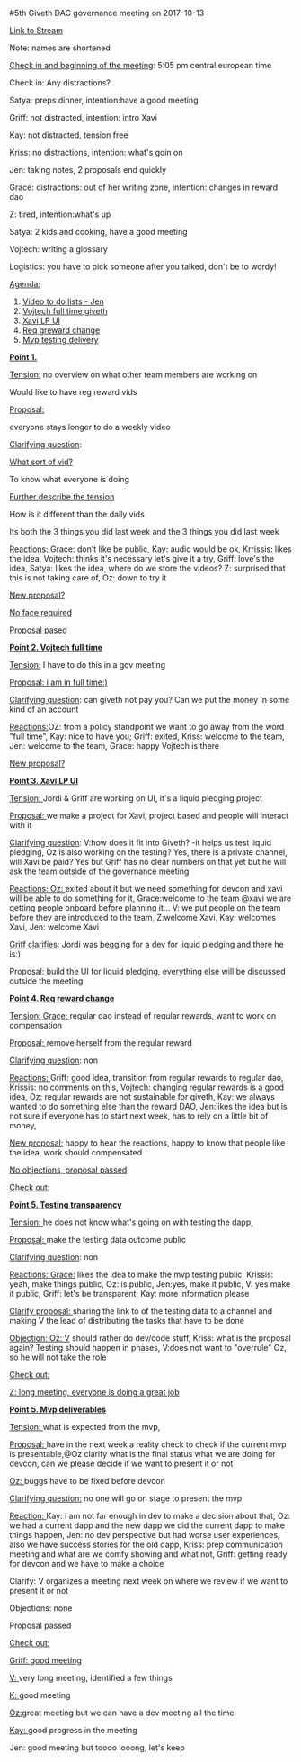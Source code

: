 #5th Giveth DAC governance meeting on 2017-10-13

[Link to Stream](https://youtu.be/O4qQkgP3LX8)

Note: names are shortened

<span style="text-decoration:underline;">Check in and beginning of the meeting</span>: 5:05 pm central european time

Check in: Any distractions?

Satya: preps dinner, intention:have a good meeting

Griff: not distracted, intention: intro Xavi

Kay: not distracted, tension free

Kriss: no distractions, intention: what's goin on

Jen: taking notes, 2 proposals end quickly

Grace: distractions: out of her writing zone, intention: changes in reward dao

Z: tired, intention:what's up

Satya: 2 kids and cooking, have a good meeting

Vojtech: writing a glossary

Logistics: you have to pick someone after you talked, don't be to wordy!

<span style="text-decoration:underline;">Agenda:</span>



1.  <span style="text-decoration:underline;">Video to do lists - Jen</span>
1.  <span style="text-decoration:underline;">Vojtech full time giveth</span>
1.  <span style="text-decoration:underline;">Xavi LP UI</span>
1.  <span style="text-decoration:underline;">Req greward change</span>
1.  <span style="text-decoration:underline;">Mvp testing delivery</span>

**<span style="text-decoration:underline;">Point 1.</span>**

<span style="text-decoration:underline;">Tension:</span> no overview on what other team members are working on

Would like to have reg reward vids

<span style="text-decoration:underline;">Proposal: </span>

everyone stays longer to do a weekly video

<span style="text-decoration:underline;">Clarifying question</span>:

<span style="text-decoration:underline;">What sort of vid?</span>

To know what everyone is doing

<span style="text-decoration:underline;">Further describe the tension</span>

How is it different than the daily vids

Its both the 3 things you did last week and the 3 things you did last week

<span style="text-decoration:underline;">Reactions: </span>Grace: don't like be public, Kay: audio would be ok, Krrissis: likes the idea, Vojtech: thinks it's necessary let's give  it a try, Griff: love's the idea, Satya: likes the idea, where do we store the videos? Z: surprised that this is not taking care of, Oz: down to try it

<span style="text-decoration:underline;">New proposal?</span>

<span style="text-decoration:underline;">No face required</span>

<span style="text-decoration:underline;">Proposal pased</span>

**<span style="text-decoration:underline;">Point 2. Vojtech full time</span>**

<span style="text-decoration:underline;">Tension:</span> I have to do this in a gov meeting

<span style="text-decoration:underline;">Proposal: i am in full time:)</span>

<span style="text-decoration:underline;">Clarifying question</span>: can giveth not pay you? Can we put the money in some kind of an account

<span style="text-decoration:underline;">Reactions:</span>OZ: from a policy standpoint we want to go away from the word "full time", Kay: nice to have you; Griff: exited, Kriss: welcome to the team, Jen: welcome to the team, Grace: happy Vojtech is there

<span style="text-decoration:underline;">New proposal?</span>

**<span style="text-decoration:underline;">Point 3. Xavi LP UI</span>**

<span style="text-decoration:underline;">Tension: </span>Jordi & Griff are working on UI, it's a liquid pledging project

<span style="text-decoration:underline;">Proposal: </span>we make a project for Xavi, project based and people will interact with it

<span style="text-decoration:underline;">Clarifying question</span>: V:how does it fit into Giveth? -it helps us test liquid pledging, Oz is also working on the testing? Yes, there is a private channel, will Xavi be paid? Yes but Griff has no clear numbers on that yet but he will ask the team outside of the governance meeting

<span style="text-decoration:underline;">Reactions: Oz: </span>exited about it but we need something for devcon and xavi will be able to do something for it, Grace:welcome to the team @xavi we are getting people onboard before planning it… V: we put people on the team before they are introduced to the team, Z:welcome Xavi, Kay: welcomes Xavi, Jen: welcome Xavi

<span style="text-decoration:underline;">Griff clarifies: </span>Jordi was begging for a dev for liquid pledging and there he is:)

Proposal: build the UI for liquid pledging, everything else will be discussed outside the meeting

**<span style="text-decoration:underline;">Point 4. Req reward change</span>**

<span style="text-decoration:underline;">Tension: Grace: </span>regular dao instead of regular rewards, want to work on compensation

<span style="text-decoration:underline;">Proposal: </span>remove herself from the regular reward

<span style="text-decoration:underline;">Clarifying question</span>: non

<span style="text-decoration:underline;">Reactions: </span>Griff: good idea, transition from regular rewards to regular dao, Krissis: no comments on this, Vojtech: changing regular rewards is a good idea, Oz: regular rewards are not sustainable for giveth, Kay: we always wanted to do something else than the reward DAO, Jen:likes the idea but is not sure if everyone has to start next week, has to rely on a little bit of money,

<span style="text-decoration:underline;">New proposal:</span> happy to hear the reactions, happy to know that people like the idea, work should compensated

<span style="text-decoration:underline;">No objections, proposal passed</span>

<span style="text-decoration:underline;">Check out:</span>

**<span style="text-decoration:underline;">Point 5. Testing transparency</span>**

<span style="text-decoration:underline;">Tension: </span>he does not know what's going on with testing the dapp,

<span style="text-decoration:underline;">Proposal: </span>make the testing data outcome public

<span style="text-decoration:underline;">Clarifying question</span>: non

<span style="text-decoration:underline;">Reactions: Grace:</span> likes the idea to make the mvp testing public, Krissis: yeah, make things public, Oz: is public, Jen:yes, make it public, V: yes make it public, Griff: let's be transparent, Kay: more information please

<span style="text-decoration:underline;">Clarify proposal: </span>sharing the link to of the testing data to a channel and making V the lead of distributing the tasks that have to be done

<span style="text-decoration:underline;">Objection: Oz: V</span> should rather do dev/code stuff, Kriss: what is the proposal again? Testing should happen in phases, V:does not want to "overrule" Oz, so he will not take the role

<span style="text-decoration:underline;">Check out:</span>

<span style="text-decoration:underline;">Z: long meeting, everyone is doing a great job</span>

**<span style="text-decoration:underline;">Point 5. Mvp deliverables</span>**

<span style="text-decoration:underline;">Tension: </span>what is expected from the mvp,

<span style="text-decoration:underline;">Proposal: </span>have in the next week a reality check to check if the current mvp is presentable,@Oz clarify what is the final status what we are doing for devcon, can we please decide if we want to present it or not

<span style="text-decoration:underline;">Oz: </span>buggs have to be fixed before devcon

<span style="text-decoration:underline;">Clarifying question:</span> no one will go on stage to present the mvp

<span style="text-decoration:underline;">Reaction: </span>Kay: i am not far enough in dev to make a decision about that, Oz: we had a current dapp and the new dapp we did the current dapp to make things happen, Jen: no dev perspective but had worse user experiences, also we have success stories for the old dapp, Kriss: prep communication meeting and what are we comfy showing and what not, Griff: getting ready for devcon and we have to make a choice

Clarify: V organizes a meeting next week on where we review if we want to present it or not

Objections: none

Proposal passed

<span style="text-decoration:underline;">Check out: </span>

<span style="text-decoration:underline;">Griff: good meeting</span>

<span style="text-decoration:underline;">V: </span>very long meeting, identified a few things

<span style="text-decoration:underline;">K: </span>good meeting

<span style="text-decoration:underline;">Oz:</span>great meeting but we can have a dev meeting all the time

<span style="text-decoration:underline;">Kay: g</span>ood progress in the meeting

Jen: good meeting but toooo looong, let's keep
